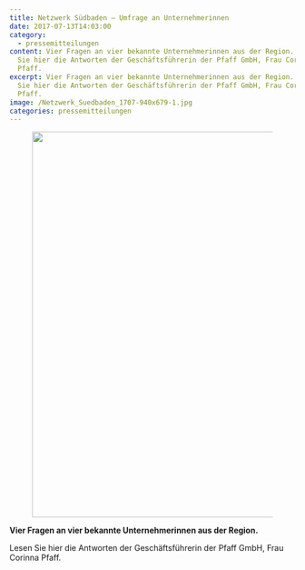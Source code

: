 ```yaml
---
title: Netzwerk Südbaden – Umfrage an Unternehmerinnen
date: 2017-07-13T14:03:00
category:
  - pressemitteilungen
content: Vier Fragen an vier bekannte Unternehmerinnen aus der Region.    Lesen
  Sie hier die Antworten der Geschäftsführerin der Pfaff GmbH, Frau Corinna
  Pfaff.
excerpt: Vier Fragen an vier bekannte Unternehmerinnen aus der Region.  Lesen
  Sie hier die Antworten der Geschäftsführerin der Pfaff GmbH, Frau Corinna
  Pfaff.
image: /Netzwerk_Suedbaden_1707-940x679-1.jpg
categories: pressemitteilungen
---
```


<figure class="wp-block-image size-large"><img loading="lazy" width="940" height="679" src="/Netzwerk_Suedbaden_1707-940x679-1.jpg" alt="" class="wp-image-663" srcset="/Netzwerk_Suedbaden_1707-940x679-1.jpg 940w, /Netzwerk_Suedbaden_1707-940x679-1-300x217.jpg 300w, /Netzwerk_Suedbaden_1707-940x679-1-768x555.jpg 768w" sizes="(max-width: 940px) 100vw, 940px" /></figure>



<p><strong>Vier Fragen an vier bekannte Unternehmerinnen aus der Region.&nbsp;</strong></p>



<p>Lesen Sie hier die Antworten der Geschäftsführerin der Pfaff GmbH, Frau Corinna Pfaff.</p>
